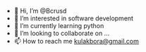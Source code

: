 - 👋 Hi, I’m @Bcrusd
- 👀 I’m interested in software development
- 🌱 I’m currently learning python
- 💞️ I’m looking to collaborate on ...
- 📫 How to reach me kulakbora@gmail.com

<!---
Bcrusd/Bcrusd is a ✨ special ✨ repository because its `README.md` (this file) appears on your GitHub profile.
You can click the Preview link to take a look at your changes.
--->
